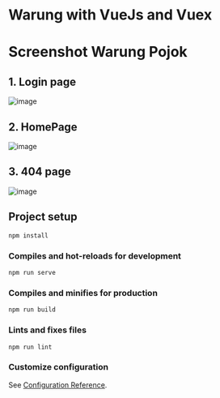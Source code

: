 # Warung with VueJs and Vuex

# Screenshot Warung Pojok

## 1. Login page 
![image](https://user-images.githubusercontent.com/72298156/104344548-dd539b80-552f-11eb-88e1-0cef7bda2072.png)


## 2. HomePage
![image](https://user-images.githubusercontent.com/72298156/104344465-c1e89080-552f-11eb-91dc-e27433c374a8.png)

## 3. 404 page 
![image](https://user-images.githubusercontent.com/72298156/104344802-33284380-5530-11eb-87b2-d67e7597e28d.png)


## Project setup
```
npm install
```

### Compiles and hot-reloads for development
```
npm run serve
```

### Compiles and minifies for production
```
npm run build
```

### Lints and fixes files
```
npm run lint
```

### Customize configuration
See [Configuration Reference](https://cli.vuejs.org/config/).
